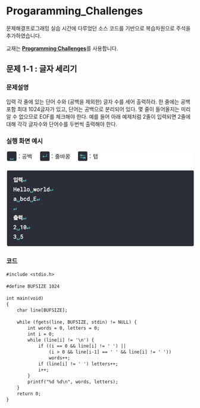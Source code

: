 # Progaramming_Challenges


문제해결프로그래밍 실습 시간에 다루었던 소스 코드를 기반으로 복습차원으로 주석을 추가하였습니다.

교재는 [**Programming Challenges**](http://www.programming-challenges.com)를 사용합니다.


## 문제 1-1 : 글자 세리기

### 문제설명

입력 각 줄에 있는 단어 수와 (공백을 제외한) 글자 수를 세어 출력하라. 한 줄에는 공백 포함 최대 1024글자가 있고, 단어는 공백으로 분리되어 있다. 몇 줄이 들어올지는 미리 알 수 없으므로 EOF를 체크해야 한다. 예를 들어 아래 예제처럼 2줄이 입력되면 2줄에 대해 각각 글자수와 단어수를 두번씩 출력해야 한다.

### 실행 화면 예시

<img src="/img/1-1.png" width="%20" height="%10" title="px(픽셀) 크기 설정" alt="RubberDuck"></img><br/>

### 코드
```
#include <stdio.h>

#define BUFSIZE 1024

int main(void)
{
    char line[BUFSIZE];

    while (fgets(line, BUFSIZE, stdin) != NULL) {
        int words = 0, letters = 0;
        int i = 0;
        while (line[i] != '\n') {
            if ((i == 0 && line[i] != ' ') ||
                (i > 0 && line[i-1] == ' ' && line[i] != ' '))
                words++;
            if (line[i] != ' ') letters++;
            i++;
        }
        printf("%d %d\n", words, letters);
    }
    return 0;
}
```
